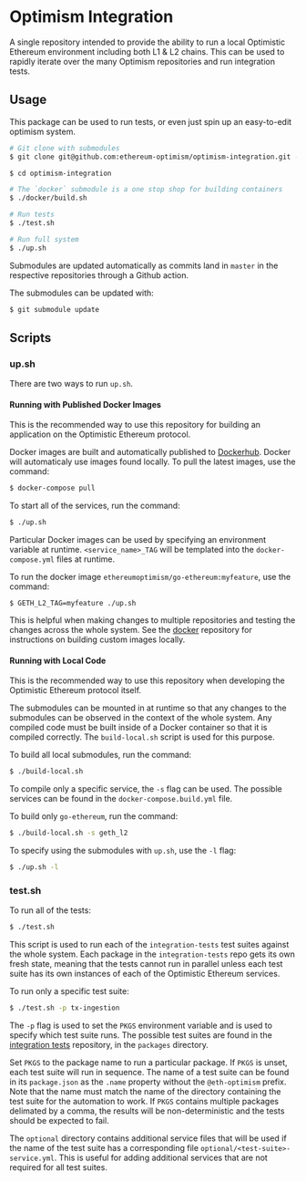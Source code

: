 # Optimism Integration

A single repository intended to provide the ability to run a local
Optimistic Ethereum environment including both L1 & L2 chains. This
can be used to rapidly iterate over the many Optimism repositories and
run integration tests.

## Usage
This package can be used to run tests, or even just spin up an easy-to-edit
optimism system.

```bash
# Git clone with submodules
$ git clone git@github.com:ethereum-optimism/optimism-integration.git --recurse-submodules

$ cd optimism-integration

# The `docker` submodule is a one stop shop for building containers
$ ./docker/build.sh

# Run tests
$ ./test.sh

# Run full system
$ ./up.sh
```

Submodules are updated automatically as commits land in `master` in the
respective repositories through a Github action.

The submodules can be updated with:

```bash
$ git submodule update
```

## Scripts

### up.sh

There are two ways to run `up.sh`.

#### Running with Published Docker Images

This is the recommended way to use this repository for building an application
on the Optimistic Ethereum protocol.

Docker images are built and automatically published to [Dockerhub](https://hub.docker.com/u/ethereumoptimism).
Docker will automaticaly use images found locally. To pull the latest images,
use the command:

```bash
$ docker-compose pull
```

To start all of the services, run the command:

```bash
$ ./up.sh
```

Particular Docker images can be used by specifying an environment variable at
runtime. `<service_name>_TAG` will be templated into the `docker-compose.yml`
files at runtime.

To run the docker image `ethereumoptimism/go-ethereum:myfeature`, use the
command:

```
$ GETH_L2_TAG=myfeature ./up.sh
```

This is helpful when making changes to multiple repositories and testing the
changes across the whole system. See the [docker](https://github.com/ethereum-optimism/docker)
repository for instructions on building custom images locally.

#### Running with Local Code

This is the recommended way to use this repository when developing the
Optimistic Ethereum protocol itself.

The submodules can be mounted in at runtime so that any changes to the
submodules can be observed in the context of the whole system.
Any compiled code must be built inside of a Docker container so that
it is compiled correctly. The `build-local.sh` script is used for this
purpose.

To build all local submodules, run the command:

```bash
$ ./build-local.sh
```

To compile only a specific service, the `-s` flag can be used. The possible
services can be found in the `docker-compose.build.yml` file.

To build only `go-ethereum`, run the command:

```bash
$ ./build-local.sh -s geth_l2
```

To specify using the submodules with `up.sh`, use the `-l` flag:

```bash
$ ./up.sh -l
```

### test.sh

To run all of the tests:

```bash
$ ./test.sh
```

This script is used to run each of the `integration-tests` test suites
against the whole system. Each package in the `integration-tests` repo
gets its own fresh state, meaning that the tests cannot run in parallel
unless each test suite has its own instances of each of the Optimistic
Ethereum services.

To run only a specific test suite:

```bash
$ ./test.sh -p tx-ingestion
```

The `-p` flag is used to set the `PKGS` environment variable and is
used to specify which test suite runs. The possible test suites are found
in the [integration tests](https://github.com/ethereum-optimism/integration-tests)
repository, in the `packages` directory.

Set `PKGS` to the package name to run a particular package. If `PKGS` is unset,
each test suite will run in sequence. The name of a test suite can be found
in its `package.json` as the `.name` property without the `@eth-optimism`
prefix. Note that the name must match the name of the directory containing
the test suite for the automation to work. If `PKGS` contains
multiple packages delimated by a comma, the results will be non-deterministic
and the tests should be expected to fail.

The `optional` directory contains additional service files that will be used
if the name of the test suite has a corresponding file
`optional/<test-suite>-service.yml`. This is useful for adding additional
services that are not required for all test suites.

